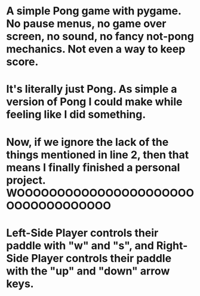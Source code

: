 
# A simple Pong game with pygame. No pause menus, no game over screen, no sound, no fancy not-pong mechanics. Not even a way to keep score. 
# It's literally just Pong. As simple a version of Pong I could make while feeling like I did something. 
# Now, if we ignore the lack of the things mentioned in line 2, then that means I finally finished a personal project. WOOOOOOOOOOOOOOOOOOOOOOOOOOOOOOOOOOO

# Left-Side Player controls their paddle with "w" and "s", and Right-Side Player controls their paddle with the "up" and "down" arrow keys.
